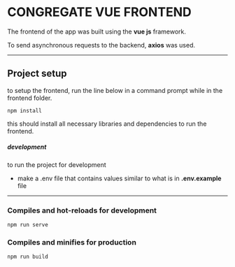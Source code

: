 # CONGREGATE VUE FRONTEND
The frontend of the app was built using the **vue js** framework.  

To send asynchronous requests to the backend, **axios** was used.
__________________

## Project setup
to setup the frontend, run the line below in a command prompt while in the frontend folder.

```
npm install
```
this should install all necessary libraries and dependencies to run the frontend.

##### development
to run the project for development
* make a .env file that contains values similar to what is in **.env.example** file
_______________

### Compiles and hot-reloads for development
```
npm run serve
```

### Compiles and minifies for production
```
npm run build
```

